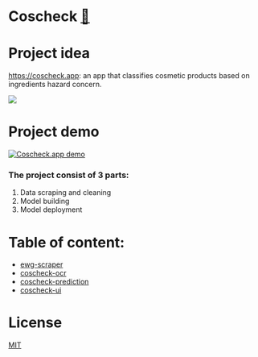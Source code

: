 # Coscheck [🔗](https://www.meetup.com/Seattle-WiDS-Meetup/events/jpsmjryzpbhc/)


# Project idea
https://coscheck.app: an app that classifies cosmetic products based on ingredients hazard concern.

<a href="https://coscheck.app">
 <img src="https://i.imgur.com/tTn3V25.png" />
</a>

# Project demo
[![Coscheck.app demo](https://img.youtube.com/vi/jv6IssBKm9w/0.jpg)](https://www.youtube.com/watch?v=jv6IssBKm9w)

### The project consist of 3 parts:

1. Data scraping and cleaning
2. Model building
3. Model deployment

# Table of content:
- [ewg-scraper](https://github.com/houdaaynaou/women-in-tensorflow-hackathon/tree/master/ewg-scraper)
- [coscheck-ocr](https://github.com/houdaaynaou/women-in-tensorflow-hackathon/tree/master/coscheck-ocr)
- [coscheck-prediction](https://github.com/houdaaynaou/women-in-tensorflow-hackathon/tree/master/coscheck-prediction)
- [coscheck-ui](https://github.com/houdaaynaou/women-in-tensorflow-hackathon/tree/master/coscheck-ui)

# License
[MIT](https://github.com/houdaaynaou/women-in-tensorflow-hackathon/blob/master/LICENSE)
